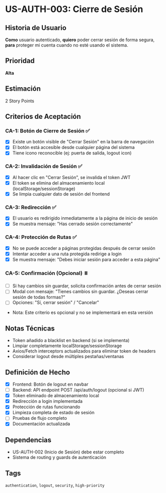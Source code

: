 # US-AUTH-003: Cierre de Sesión

## Historia de Usuario
**Como** usuario autenticado,
**quiero** poder cerrar sesión de forma segura,
**para** proteger mi cuenta cuando no esté usando el sistema.

## Prioridad
**Alta**

## Estimación
2 Story Points

## Criterios de Aceptación

### CA-1: Botón de Cierre de Sesión ✅
- [x] Existe un botón visible de "Cerrar Sesión" en la barra de navegación
- [x] El botón está accesible desde cualquier página del sistema
- [x] Tiene icono reconocible (ej: puerta de salida, logout icon)

### CA-2: Invalidación de Sesión ✅
- [x] Al hacer clic en "Cerrar Sesión", se invalida el token JWT
- [x] El token se elimina del almacenamiento local (localStorage/sessionStorage)
- [x] Se limpia cualquier dato de sesión del frontend

### CA-3: Redirección ✅
- [x] El usuario es redirigido inmediatamente a la página de inicio de sesión
- [x] Se muestra mensaje: "Has cerrado sesión correctamente"

### CA-4: Protección de Rutas ✅
- [x] No se puede acceder a páginas protegidas después de cerrar sesión
- [x] Intentar acceder a una ruta protegida redirige a login
- [x] Se muestra mensaje: "Debes iniciar sesión para acceder a esta página"

### CA-5: Confirmación (Opcional) ⏸️
- [ ] Si hay cambios sin guardar, solicita confirmación antes de cerrar sesión
- [ ] Modal con mensaje: "Tienes cambios sin guardar. ¿Deseas cerrar sesión de todas formas?"
- [ ] Opciones: "Sí, cerrar sesión" / "Cancelar"
- Nota: Este criterio es opcional y no se implementará en esta versión

## Notas Técnicas
- Token añadido a blacklist en backend (si se implementa)
- Limpiar completamente localStorage/sessionStorage
- Axios/Fetch interceptors actualizados para eliminar token de headers
- Considerar logout desde múltiples pestañas/ventanas

## Definición de Hecho
- [x] Frontend: Botón de logout en navbar
- [ ] Backend: API endpoint POST /api/auth/logout (opcional si JWT)
- [x] Token eliminado de almacenamiento local
- [x] Redirección a login implementada
- [x] Protección de rutas funcionando
- [x] Limpieza completa de estado de sesión
- [ ] Pruebas de flujo completo
- [x] Documentación actualizada

## Dependencias
- US-AUTH-002 (Inicio de Sesión) debe estar completo
- Sistema de routing y guards de autenticación

## Tags
`authentication`, `logout`, `security`, `high-priority`
